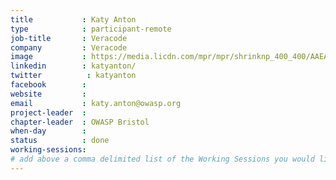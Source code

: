 ```yaml
---
title           : Katy Anton
type            : participant-remote
job-title       : Veracode
company         : Veracode
image           : https://media.licdn.com/mpr/mpr/shrinknp_400_400/AAEAAQAAAAAAAALrAAAAJDA0ZTkxYmIwLTZlMmMtNGRiNi04YTYzLTkxNmZhZjg5Y2JjOA.jpg
linkedin        : katyanton/
twitter          : katyanton
facebook        :
website         :
email           : katy.anton@owasp.org
project-leader  : 
chapter-leader  : OWASP Bristol
when-day        :
status          : done
working-sessions:
# add above a comma delimited list of the Working Sessions you would like to attend (use the session's title)
---
```


<!-- put more details about participant here -->
